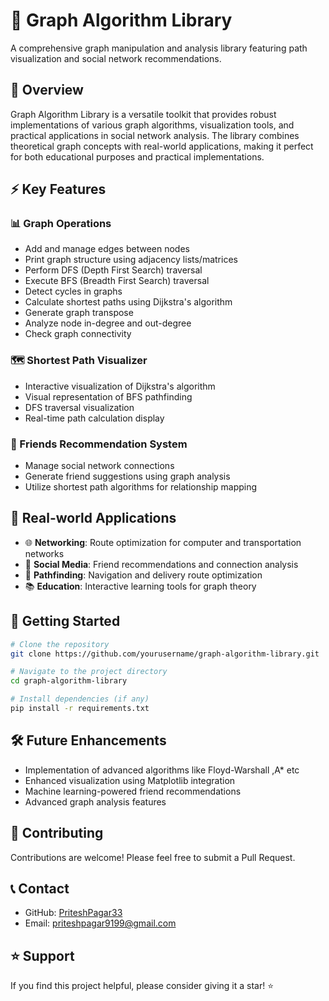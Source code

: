 # 🎯 Graph Algorithm Library

A comprehensive graph manipulation and analysis library featuring path visualization and social network recommendations.

## 🌟 Overview

Graph Algorithm Library is a versatile toolkit that provides robust implementations of various graph algorithms, visualization tools, and practical applications in social network analysis. The library combines theoretical graph concepts with real-world applications, making it perfect for both educational purposes and practical implementations.

## ⚡ Key Features

### 📊 Graph Operations
- Add and manage edges between nodes
- Print graph structure using adjacency lists/matrices
- Perform DFS (Depth First Search) traversal
- Execute BFS (Breadth First Search) traversal
- Detect cycles in graphs
- Calculate shortest paths using Dijkstra's algorithm
- Generate graph transpose
- Analyze node in-degree and out-degree
- Check graph connectivity

### 🗺️ Shortest Path Visualizer
- Interactive visualization of Dijkstra's algorithm
- Visual representation of BFS pathfinding
- DFS traversal visualization
- Real-time path calculation display

### 👥 Friends Recommendation System
- Manage social network connections
- Generate friend suggestions using graph analysis
- Utilize shortest path algorithms for relationship mapping

## 🎯 Real-world Applications

- 🌐 **Networking**: Route optimization for computer and transportation networks
- 📱 **Social Media**: Friend recommendations and connection analysis
- 📍 **Pathfinding**: Navigation and delivery route optimization
- 📚 **Education**: Interactive learning tools for graph theory

## 🚀 Getting Started

```bash
# Clone the repository
git clone https://github.com/yourusername/graph-algorithm-library.git

# Navigate to the project directory
cd graph-algorithm-library

# Install dependencies (if any)
pip install -r requirements.txt
```

## 🛠️ Future Enhancements

- Implementation of advanced algorithms like Floyd-Warshall ,A* etc
- Enhanced visualization using Matplotlib integration
- Machine learning-powered friend recommendations
- Advanced graph analysis features


## 🤝 Contributing

Contributions are welcome! Please feel free to submit a Pull Request.

## 📞 Contact

- GitHub: [PriteshPagar33](https://github.com/PriteshPagar33)
- Email: priteshpagar9199@gmail.com

## ⭐ Support

If you find this project helpful, please consider giving it a star! ⭐
